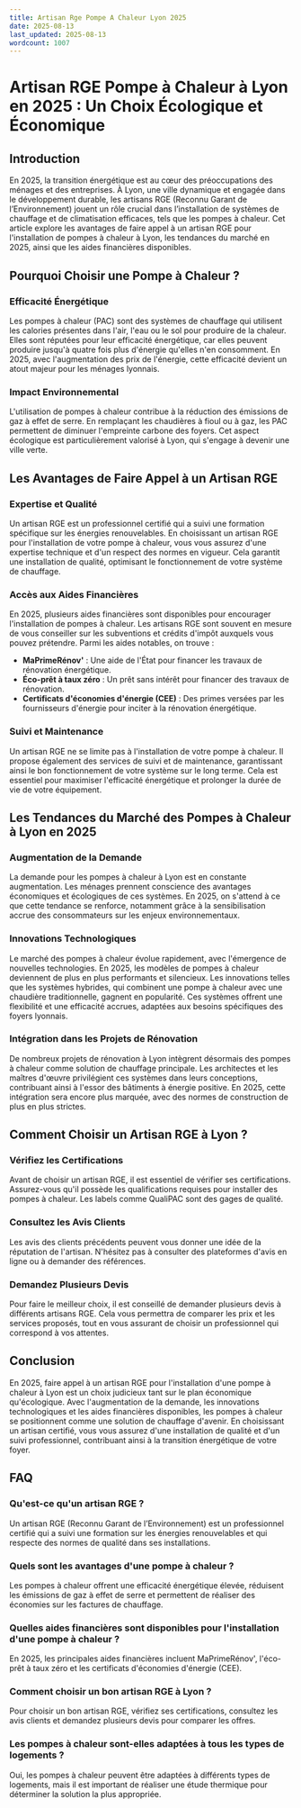 ```yaml
---
title: Artisan Rge Pompe A Chaleur Lyon 2025
date: 2025-08-13
last_updated: 2025-08-13
wordcount: 1007
---
```


# Artisan RGE Pompe à Chaleur à Lyon en 2025 : Un Choix Écologique et Économique

## Introduction

En 2025, la transition énergétique est au cœur des préoccupations des ménages et des entreprises. À Lyon, une ville dynamique et engagée dans le développement durable, les artisans RGE (Reconnu Garant de l’Environnement) jouent un rôle crucial dans l’installation de systèmes de chauffage et de climatisation efficaces, tels que les pompes à chaleur. Cet article explore les avantages de faire appel à un artisan RGE pour l'installation de pompes à chaleur à Lyon, les tendances du marché en 2025, ainsi que les aides financières disponibles.

## Pourquoi Choisir une Pompe à Chaleur ?

### Efficacité Énergétique

Les pompes à chaleur (PAC) sont des systèmes de chauffage qui utilisent les calories présentes dans l'air, l'eau ou le sol pour produire de la chaleur. Elles sont réputées pour leur efficacité énergétique, car elles peuvent produire jusqu'à quatre fois plus d'énergie qu'elles n'en consomment. En 2025, avec l'augmentation des prix de l'énergie, cette efficacité devient un atout majeur pour les ménages lyonnais.

### Impact Environnemental

L'utilisation de pompes à chaleur contribue à la réduction des émissions de gaz à effet de serre. En remplaçant les chaudières à fioul ou à gaz, les PAC permettent de diminuer l'empreinte carbone des foyers. Cet aspect écologique est particulièrement valorisé à Lyon, qui s'engage à devenir une ville verte.

## Les Avantages de Faire Appel à un Artisan RGE

### Expertise et Qualité

Un artisan RGE est un professionnel certifié qui a suivi une formation spécifique sur les énergies renouvelables. En choisissant un artisan RGE pour l'installation de votre pompe à chaleur, vous vous assurez d'une expertise technique et d'un respect des normes en vigueur. Cela garantit une installation de qualité, optimisant le fonctionnement de votre système de chauffage.

### Accès aux Aides Financières

En 2025, plusieurs aides financières sont disponibles pour encourager l'installation de pompes à chaleur. Les artisans RGE sont souvent en mesure de vous conseiller sur les subventions et crédits d'impôt auxquels vous pouvez prétendre. Parmi les aides notables, on trouve :

- **MaPrimeRénov'** : Une aide de l'État pour financer les travaux de rénovation énergétique.
- **Éco-prêt à taux zéro** : Un prêt sans intérêt pour financer des travaux de rénovation.
- **Certificats d'économies d'énergie (CEE)** : Des primes versées par les fournisseurs d'énergie pour inciter à la rénovation énergétique.

### Suivi et Maintenance

Un artisan RGE ne se limite pas à l'installation de votre pompe à chaleur. Il propose également des services de suivi et de maintenance, garantissant ainsi le bon fonctionnement de votre système sur le long terme. Cela est essentiel pour maximiser l'efficacité énergétique et prolonger la durée de vie de votre équipement.

## Les Tendances du Marché des Pompes à Chaleur à Lyon en 2025

### Augmentation de la Demande

La demande pour les pompes à chaleur à Lyon est en constante augmentation. Les ménages prennent conscience des avantages économiques et écologiques de ces systèmes. En 2025, on s'attend à ce que cette tendance se renforce, notamment grâce à la sensibilisation accrue des consommateurs sur les enjeux environnementaux.

### Innovations Technologiques

Le marché des pompes à chaleur évolue rapidement, avec l'émergence de nouvelles technologies. En 2025, les modèles de pompes à chaleur deviennent de plus en plus performants et silencieux. Les innovations telles que les systèmes hybrides, qui combinent une pompe à chaleur avec une chaudière traditionnelle, gagnent en popularité. Ces systèmes offrent une flexibilité et une efficacité accrues, adaptées aux besoins spécifiques des foyers lyonnais.

### Intégration dans les Projets de Rénovation

De nombreux projets de rénovation à Lyon intègrent désormais des pompes à chaleur comme solution de chauffage principale. Les architectes et les maîtres d'œuvre privilégient ces systèmes dans leurs conceptions, contribuant ainsi à l'essor des bâtiments à énergie positive. En 2025, cette intégration sera encore plus marquée, avec des normes de construction de plus en plus strictes.

## Comment Choisir un Artisan RGE à Lyon ?

### Vérifiez les Certifications

Avant de choisir un artisan RGE, il est essentiel de vérifier ses certifications. Assurez-vous qu'il possède les qualifications requises pour installer des pompes à chaleur. Les labels comme QualiPAC sont des gages de qualité.

### Consultez les Avis Clients

Les avis des clients précédents peuvent vous donner une idée de la réputation de l'artisan. N'hésitez pas à consulter des plateformes d'avis en ligne ou à demander des références.

### Demandez Plusieurs Devis

Pour faire le meilleur choix, il est conseillé de demander plusieurs devis à différents artisans RGE. Cela vous permettra de comparer les prix et les services proposés, tout en vous assurant de choisir un professionnel qui correspond à vos attentes.

## Conclusion

En 2025, faire appel à un artisan RGE pour l'installation d'une pompe à chaleur à Lyon est un choix judicieux tant sur le plan économique qu'écologique. Avec l'augmentation de la demande, les innovations technologiques et les aides financières disponibles, les pompes à chaleur se positionnent comme une solution de chauffage d'avenir. En choisissant un artisan certifié, vous vous assurez d'une installation de qualité et d'un suivi professionnel, contribuant ainsi à la transition énergétique de votre foyer.

## FAQ

### Qu'est-ce qu'un artisan RGE ?

Un artisan RGE (Reconnu Garant de l’Environnement) est un professionnel certifié qui a suivi une formation sur les énergies renouvelables et qui respecte des normes de qualité dans ses installations.

### Quels sont les avantages d'une pompe à chaleur ?

Les pompes à chaleur offrent une efficacité énergétique élevée, réduisent les émissions de gaz à effet de serre et permettent de réaliser des économies sur les factures de chauffage.

### Quelles aides financières sont disponibles pour l'installation d'une pompe à chaleur ?

En 2025, les principales aides financières incluent MaPrimeRénov', l'éco-prêt à taux zéro et les certificats d'économies d'énergie (CEE).

### Comment choisir un bon artisan RGE à Lyon ?

Pour choisir un bon artisan RGE, vérifiez ses certifications, consultez les avis clients et demandez plusieurs devis pour comparer les offres.

### Les pompes à chaleur sont-elles adaptées à tous les types de logements ?

Oui, les pompes à chaleur peuvent être adaptées à différents types de logements, mais il est important de réaliser une étude thermique pour déterminer la solution la plus appropriée.